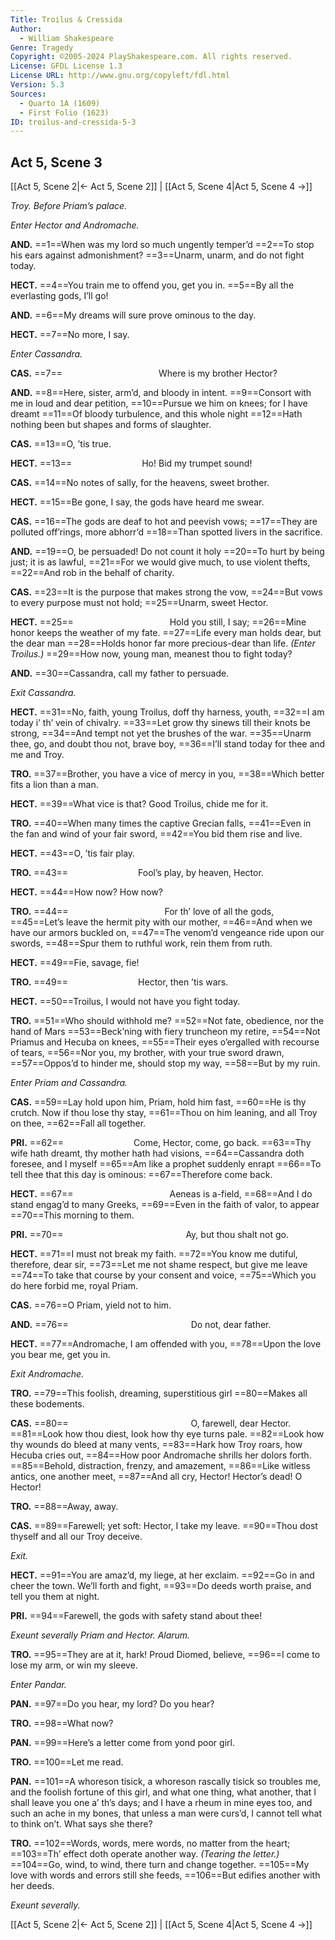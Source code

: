 ```yaml
---
Title: Troilus & Cressida
Author: 
  - William Shakespeare
Genre: Tragedy
Copyright: ©2005-2024 PlayShakespeare.com. All rights reserved.
License: GFDL License 1.3
License URL: http://www.gnu.org/copyleft/fdl.html
Version: 5.3
Sources:
  - Quarto 1A (1609)
  - First Folio (1623)
ID: troilus-and-cressida-5-3
---
```


## Act 5, Scene 3
[[Act 5, Scene 2|← Act 5, Scene 2]] | [[Act 5, Scene 4|Act 5, Scene 4 →]]

*Troy. Before Priam’s palace.*

*Enter Hector and Andromache.*

**AND.**
==1==When was my lord so much ungently temper’d
==2==To stop his ears against admonishment?
==3==Unarm, unarm, and do not fight today.

**HECT.**
==4==You train me to offend you, get you in.
==5==By all the everlasting gods, I’ll go!

**AND.**
==6==My dreams will sure prove ominous to the day.

**HECT.**
==7==No more, I say.

*Enter Cassandra.*

**CAS.**
==7==           Where is my brother Hector?

**AND.**
==8==Here, sister, arm’d, and bloody in intent.
==9==Consort with me in loud and dear petition,
==10==Pursue we him on knees; for I have dreamt
==11==Of bloody turbulence, and this whole night
==12==Hath nothing been but shapes and forms of slaughter.

**CAS.**
==13==O, ’tis true.

**HECT.**
==13==        Ho! Bid my trumpet sound!

**CAS.**
==14==No notes of sally, for the heavens, sweet brother.

**HECT.**
==15==Be gone, I say, the gods have heard me swear.

**CAS.**
==16==The gods are deaf to hot and peevish vows;
==17==They are polluted off’rings, more abhorr’d
==18==Than spotted livers in the sacrifice.

**AND.**
==19==O, be persuaded! Do not count it holy
==20==To hurt by being just; it is as lawful,
==21==For we would give much, to use violent thefts,
==22==And rob in the behalf of charity.

**CAS.**
==23==It is the purpose that makes strong the vow,
==24==But vows to every purpose must not hold;
==25==Unarm, sweet Hector.

**HECT.**
==25==           Hold you still, I say;
==26==Mine honor keeps the weather of my fate.
==27==Life every man holds dear, but the dear man
==28==Holds honor far more precious-dear than life.
*(Enter Troilus.)*
==29==How now, young man, meanest thou to fight today?

**AND.**
==30==Cassandra, call my father to persuade.

*Exit Cassandra.*

**HECT.**
==31==No, faith, young Troilus, doff thy harness, youth,
==32==I am today i’ th’ vein of chivalry.
==33==Let grow thy sinews till their knots be strong,
==34==And tempt not yet the brushes of the war.
==35==Unarm thee, go, and doubt thou not, brave boy,
==36==I’ll stand today for thee and me and Troy.

**TRO.**
==37==Brother, you have a vice of mercy in you,
==38==Which better fits a lion than a man.

**HECT.**
==39==What vice is that? Good Troilus, chide me for it.

**TRO.**
==40==When many times the captive Grecian falls,
==41==Even in the fan and wind of your fair sword,
==42==You bid them rise and live.

**HECT.**
==43==O, ’tis fair play.

**TRO.**
==43==        Fool’s play, by heaven, Hector.

**HECT.**
==44==How now? How now?

**TRO.**
==44==           For th’ love of all the gods,
==45==Let’s leave the hermit pity with our mother,
==46==And when we have our armors buckled on,
==47==The venom’d vengeance ride upon our swords,
==48==Spur them to ruthful work, rein them from ruth.

**HECT.**
==49==Fie, savage, fie!

**TRO.**
==49==        Hector, then ’tis wars.

**HECT.**
==50==Troilus, I would not have you fight today.

**TRO.**
==51==Who should withhold me?
==52==Not fate, obedience, nor the hand of Mars
==53==Beck’ning with fiery truncheon my retire,
==54==Not Priamus and Hecuba on knees,
==55==Their eyes o’ergalled with recourse of tears,
==56==Nor you, my brother, with your true sword drawn,
==57==Oppos’d to hinder me, should stop my way,
==58==But by my ruin.

*Enter Priam and Cassandra.*

**CAS.**
==59==Lay hold upon him, Priam, hold him fast,
==60==He is thy crutch. Now if thou lose thy stay,
==61==Thou on him leaning, and all Troy on thee,
==62==Fall all together.

**PRI.**
==62==        Come, Hector, come, go back.
==63==Thy wife hath dreamt, thy mother hath had visions,
==64==Cassandra doth foresee, and I myself
==65==Am like a prophet suddenly enrapt
==66==To tell thee that this day is ominous:
==67==Therefore come back.

**HECT.**
==67==           Aeneas is a-field,
==68==And I do stand engag’d to many Greeks,
==69==Even in the faith of valor, to appear
==70==This morning to them.

**PRI.**
==70==              Ay, but thou shalt not go.

**HECT.**
==71==I must not break my faith.
==72==You know me dutiful, therefore, dear sir,
==73==Let me not shame respect, but give me leave
==74==To take that course by your consent and voice,
==75==Which you do here forbid me, royal Priam.

**CAS.**
==76==O Priam, yield not to him.

**AND.**
==76==              Do not, dear father.

**HECT.**
==77==Andromache, I am offended with you,
==78==Upon the love you bear me, get you in.

*Exit Andromache.*

**TRO.**
==79==This foolish, dreaming, superstitious girl
==80==Makes all these bodements.

**CAS.**
==80==              O, farewell, dear Hector.
==81==Look how thou diest, look how thy eye turns pale.
==82==Look how thy wounds do bleed at many vents,
==83==Hark how Troy roars, how Hecuba cries out,
==84==How poor Andromache shrills her dolors forth.
==85==Behold, distraction, frenzy, and amazement,
==86==Like witless antics, one another meet,
==87==And all cry, Hector! Hector’s dead! O Hector!

**TRO.**
==88==Away, away.

**CAS.**
==89==Farewell; yet soft: Hector, I take my leave.
==90==Thou dost thyself and all our Troy deceive.

*Exit.*

**HECT.**
==91==You are amaz’d, my liege, at her exclaim.
==92==Go in and cheer the town. We’ll forth and fight,
==93==Do deeds worth praise, and tell you them at night.

**PRI.**
==94==Farewell, the gods with safety stand about thee!

*Exeunt severally Priam and Hector. Alarum.*

**TRO.**
==95==They are at it, hark! Proud Diomed, believe,
==96==I come to lose my arm, or win my sleeve.

*Enter Pandar.*

**PAN.**
==97==Do you hear, my lord? Do you hear?

**TRO.**
==98==What now?

**PAN.**
==99==Here’s a letter come from yond poor girl.

**TRO.**
==100==Let me read.

**PAN.**
==101==A whoreson tisick, a whoreson rascally tisick so troubles me, and the foolish fortune of this girl, and what one thing, what another, that I shall leave you one a’ th’s days; and I have a rheum in mine eyes too, and such an ache in my bones, that unless a man were curs’d, I cannot tell what to think on’t. What says she there?

**TRO.**
==102==Words, words, mere words, no matter from the heart;
==103==Th’ effect doth operate another way.
*(Tearing the letter.)*
==104==Go, wind, to wind, there turn and change together.
==105==My love with words and errors still she feeds,
==106==But edifies another with her deeds.

*Exeunt severally.*

[[Act 5, Scene 2|← Act 5, Scene 2]] | [[Act 5, Scene 4|Act 5, Scene 4 →]]